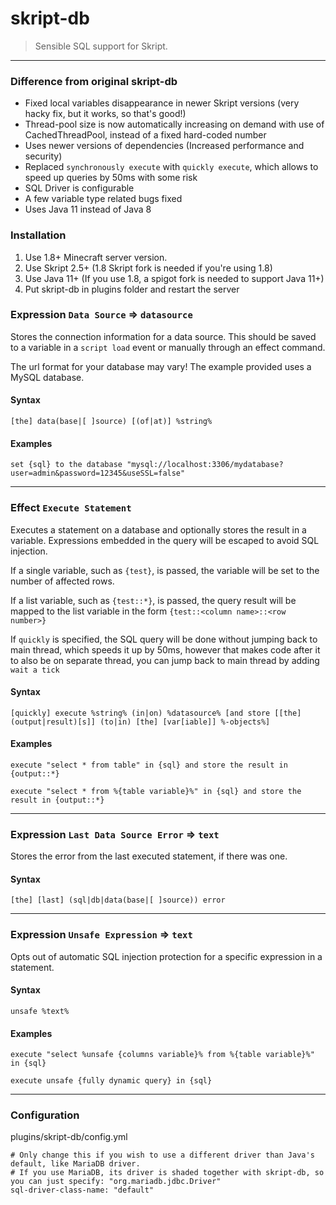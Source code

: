# skript-db

 > Sensible SQL support for Skript.
---

### Difference from original skript-db
- Fixed local variables disappearance in newer Skript versions (very hacky fix, but it works, so that's good!)
- Thread-pool size is now automatically increasing on demand with use of CachedThreadPool, instead of a fixed hard-coded number
- Uses newer versions of dependencies (Increased performance and security)
- Replaced `synchronously execute` with `quickly execute`, which allows to speed up queries by 50ms with some risk
- SQL Driver is configurable
- A few variable type related bugs fixed
- Uses Java 11 instead of Java 8

### Installation
1. Use 1.8+ Minecraft server version.
2. Use Skript 2.5+ (1.8 Skript fork is needed if you're using 1.8)
3. Use Java 11+ (If you use 1.8, a spigot fork is needed to support Java 11+)
4. Put skript-db in plugins folder and restart the server
### Expression `Data Source` => `datasource`
Stores the connection information for a data source. This should be saved to a variable in a
 `script load` event or manually through an effect command.

 The url format for your database may vary! The example provided uses a MySQL database.
#### Syntax
```
[the] data(base|[ ]source) [(of|at)] %string%
```

#### Examples
```
set {sql} to the database "mysql://localhost:3306/mydatabase?user=admin&password=12345&useSSL=false"
```

---

### Effect `Execute Statement`
Executes a statement on a database and optionally stores the result in a variable. Expressions
 embedded in the query will be escaped to avoid SQL injection.

 If a single variable, such as `{test}`, is passed, the variable will be set to the number of
 affected rows.

 If a list variable, such as `{test::*}`, is passed, the query result will be mapped to the list
 variable in the form `{test::<column name>::<row number>}`

 If `quickly` is specified, the SQL query will be done without jumping back to main thread, which speeds it up by 50ms, however that makes code after it to also be on separate thread, you can jump back to main thread by adding `wait a tick`
#### Syntax
```
[quickly] execute %string% (in|on) %datasource% [and store [[the] (output|result)[s]] (to|in) [the] [var[iable]] %-objects%]
```

#### Examples
```
execute "select * from table" in {sql} and store the result in {output::*}
```
```
execute "select * from %{table variable}%" in {sql} and store the result in {output::*}
```

---

### Expression `Last Data Source Error` => `text`
Stores the error from the last executed statement, if there was one.
#### Syntax
```
[the] [last] (sql|db|data(base|[ ]source)) error
```

---

### Expression `Unsafe Expression` => `text`
Opts out of automatic SQL injection protection for a specific expression in a statement.
#### Syntax
```
unsafe %text%
```

#### Examples
```
execute "select %unsafe {columns variable}% from %{table variable}%" in {sql}
```
```
execute unsafe {fully dynamic query} in {sql}
```

---
### Configuration
plugins/skript-db/config.yml
```
# Only change this if you wish to use a different driver than Java's default, like MariaDB driver.
# If you use MariaDB, its driver is shaded together with skript-db, so you can just specify: "org.mariadb.jdbc.Driver"
sql-driver-class-name: "default"
```